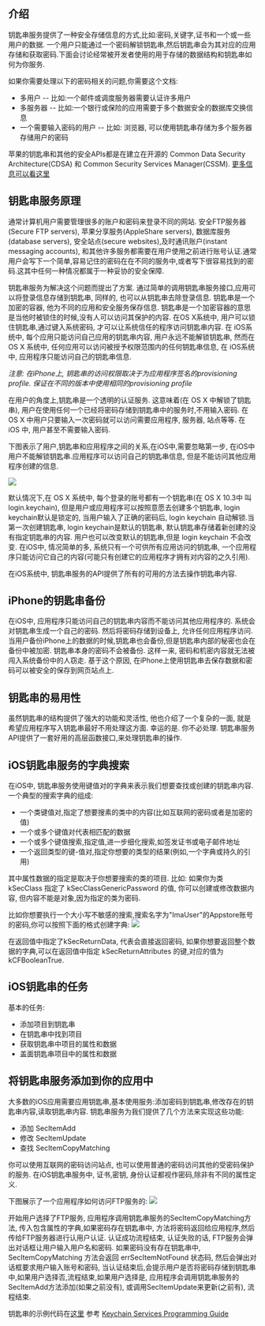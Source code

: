 ## 介绍
钥匙串服务提供了一种安全存储信息的方式,比如:密码,关键字,证书和一个或一些用户的数据. 一个用户只能通过一个密码解锁钥匙串,然后钥匙串会为其对应的应用存储和获取密码.下面会讨论经常被开发者使用的用于存储的数据结构和钥匙串如何为你服务.

如果你需要处理以下的密码相关的问题,你需要这个文档:

- 多用户 -- 比如:一个邮件或调度服务器需要认证许多用户
- 多服务器 -- 比如:一个银行或保险的应用需要于多个数据安全的数据库交换信息
- 一个需要输入密码的用户 -- 比如: 浏览器, 可以使用钥匙串存储为多个服务器存储用户的密码

苹果的钥匙串和其他的安全APIs都是在建立在开源的 Common Data Security Architecture(CDSA) 和 Common Security Services Manager(CSSM). [更多信息可以看这里](http://www.opengroup.org/security/cdsa.htm)

## 钥匙串服务原理 

通常计算机用户需要管理很多的账户和密码来登录不同的网站. 安全FTP服务器(Secure FTP servers), 苹果分享服务(AppleShare servers), 数据库服务(database servers), 安全站点(secure websites),及时通讯账户(instant messaging accounts), 和其他许多服务都需要在用户使用之前进行账号认证.通常用户会写下一个简单,容易记住的密码在在不同的服务中,或者写下很容易找到的密码.这其中任何一种情况都属于一种妥协的安全保障.

钥匙串服务为解决这个问题而提出了方案. 通过简单的调用钥匙串服务接口,应用可以将登录信息存储到钥匙串, 同样的, 也可以从钥匙串去除登录信息. 钥匙串是一个加密的容器, 他为不同的应用和安全服务保存信息. 钥匙串是一个加密容器的意思是当他时被锁住的时候,没有人可以访问其保护的内容. 在OS X系统中, 用户可以锁住钥匙串,通过键入系统密码, 才可以让系统信任的程序访问钥匙串内容. 在 iOS系统中, 每个应用只能访问自己应用的钥匙串内容, 用户永远不能解锁钥匙串, 然而在OS X 系统中, 任何应用可以访问被授予权限范围内的任何钥匙串信息, 在 iOS系统中, 应用程序只能访问自己的钥匙串信息.

*注意: 在iPhone上, 钥匙串的访问权限取决于为应用程序签名的provisioning profile. 保证在不同的版本中使用相同的provisioning profile*

在用户的角度上,钥匙串是一个透明的认证服务. 这意味着(在 OS X 中解锁了钥匙串), 用户在使用任何一个已经将密码存储到钥匙串中的服务时,不用输入密码. 在 OS X 中用户只要输入一次密码就可以访问需要应用程序, 服务器, 站点等等. 在 iOS 中, 用户甚至不需要输入密码. 

下图表示了用户,钥匙串和应用程序之间的关系,在iOS中,需要忽略第一步, 在iOS中用户不能解锁钥匙串.应用程序可以访问自己的钥匙串信息, 但是不能访问其他应用程序创建的信息.

![](http://img.blog.csdn.net/20150629110002418)

默认情况下,在 OS X 系统中, 每个登录的账号都有一个钥匙串(在 OS X 10.3中 叫 login.keychain), 但是用户或应用程序可以按照意愿去创建多个钥匙串, login keychain默认是锁定的, 当用户输入了正确的密码后, login keychain 自动解锁.当第一次创建钥匙串, login keychain是默认的钥匙串, 	默认钥匙串存储着新创建的没有指定钥匙串的内容. 用户也可以改变默认的钥匙串,但是 login keychain 不会改变. 在iOS中, 情况简单的多, 系统只有一个可供所有应用访问的钥匙串, 一个应用程序只能访问它自己的内容(可能只有创建它的应用程序才拥有对内容的之久引用).

在iOS系统中, 钥匙串服务的API提供了所有的可用的方法去操作钥匙串内容.

## iPhone的钥匙串备份
在iOS中, 应用程序只能访问自己的钥匙串内容而不能访问其他应用程序的. 系统会对钥匙串生成一个自己的密码. 然后将密码存储到设备上, 允许任何应用程序访问.当用户备份iPhone上的数据的时候,钥匙串也会备份,但是钥匙串内部的秘密也会在备份中被加密. 钥匙串本身的密码不会被备份. 这样一来, 密码和机密内容就无法被闯入系统备份中的人窃走. 基于这个原因, 在iPhone上使用钥匙串去保存数据和密码可以被安全的保存到网页站点上.

## 钥匙串的易用性
虽然钥匙串的结构提供了强大的功能和灵活性, 他也介绍了一个复杂的一面, 就是希望应用程序写入钥匙串最好不用处理这方面. 幸运的是. 你不必处理. 钥匙串服务API提供了一套好用的高层函数接口,来处理钥匙串的操作. 

## iOS钥匙串服务的字典搜索
在iOS中, 钥匙串服务使用键值对的字典来表示我们想要查找或创建的钥匙串内容. 
一个典型的搜索字典的组成:

 - 一个类键值对,指定了想要搜素的类中的内容(比如互联网的密码或者是加密的值)
 - 一个或多个键值对代表相匹配的数据
 - 一个或多个键值搜索,指定值,进一步细化搜索,如签发证书或电子邮件地址
 - 一个返回类型的键-值对,指定你想要的类型的结果(例如,一个字典或持久的引用)

其中属性数据的指定是取决于你想要搜索的类的项目. 比如: 如果你为类 kSecClass 指定了 kSecClassGenericPassword 的值, 你可以创建或修改数据内容, 但内容不能是对象,因为指定的类为密码.

比如你想要执行一个大小写不敏感的搜索,搜索名字为"ImaUser"的Appstore账号的密码,你可以按照下面的格式创建字典:
![](http://img.blog.csdn.net/20150630092637296)

在返回值中指定了kSecReturnData, 代表会直接返回密码, 如果你想要返回整个数据的字典,可以在返回值中指定 kSecReturnAttributes 的键,对应的值为kCFBooleanTrue.

## iOS钥匙串的任务
基本的任务:
- 添加项目到钥匙串
- 在钥匙串中找到项目
- 获取钥匙串中项目的属性和数据
- 盖面钥匙串项目中的属性和数据

## 将钥匙串服务添加到你的应用中
大多数的iOS应用需要应用钥匙串,基本使用服务:添加密码到钥匙串,修改存在的钥匙串内容,读取钥匙串内容. 钥匙串服务为我们提供了几个方法来实现这些功能:

- 添加 SecItemAdd
- 修改 SecItemUpdate
- 查找 SecItemCopyMatching

你可以使用互联网的密码访问站点, 也可以使用普通的密码访问其他的受密码保护的服务. 在iOS钥匙串服务中, 证书,密钥, 身份认证都视作密码,除非有不同的属性定义.

下图展示了一个应用程序如何访问FTP服务的:
![](http://img.blog.csdn.net/20150630095615925)

开始用户选择了FTP服务, 应用程序调用钥匙串服务的SecItemCopyMatching方法, 传入包含属性的字典,如果密码存在钥匙串中, 方法将密码返回给应用程序,然后传给FTP服务器进行认用户认证. 认证成功流程结束, 认证失败的话, FTP服务会弹出对话框让用户输入用户名和密码. 如果密码没有存在钥匙串中, SecItemCopyMatching 方法会返回 errSecItemNotFound 状态码, 然后会弹出对话框要求用户输入账号和密码, 当认证结束后,会提示用户是否将密码存储到钥匙串中,如果用户选择否,流程结束,如果用户选择是, 应用程序会调用钥匙串服务的SecItemAdd方法添加(如果之前没有), 或调用SecItemUpdate来更新(之前有), 流程结束.

钥匙串的示例代码在[这里](https://developer.apple.com/library/prerelease/ios/samplecode/GenericKeychain/Introduction/Intro.html)
参考 [Keychain Services Programming Guide](https://developer.apple.com/library/mac/documentation/Security/Conceptual/keychainServConcepts/01introduction/introduction.html)



	
	 
